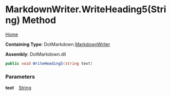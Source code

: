 # MarkdownWriter\.WriteHeading5\(String\) Method

[Home](../../../README.md)

**Containing Type**: DotMarkdown\.[MarkdownWriter](../README.md)

**Assembly**: DotMarkdown\.dll

```csharp
public void WriteHeading5(string text)
```

### Parameters

**text** &ensp; [String](https://docs.microsoft.com/en-us/dotnet/api/system.string)